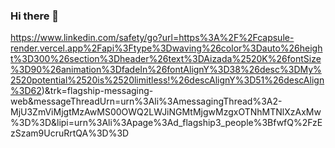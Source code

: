 ### Hi there 👋

<!--
**ihobe/ihobe** is a ✨ _special_ ✨ repository because its `README.md` (this file) appears on your GitHub profile.

Here are some ideas to get you started:

- 🔭 I’m currently working on ...
- 🌱 I’m currently learning ...
- 👯 I’m looking to collaborate on ...
- 🤔 I’m looking for help with ...
- 💬 Ask me about ...
- 📫 How to reach me: ...
- 😄 Pronouns: ...
- ⚡ Fun fact: ...
-->
https://www.linkedin.com/safety/go?url=https%3A%2F%2Fcapsule-render.vercel.app%2Fapi%3Ftype%3Dwaving%26color%3Dauto%26height%3D300%26section%3Dheader%26text%3DAizada%2520K%26fontSize%3D90%26animation%3DfadeIn%26fontAlignY%3D38%26desc%3DMy%2520potential%2520is%2520limitless!%26descAlignY%3D51%26descAlign%3D62)&trk=flagship-messaging-web&messageThreadUrn=urn%3Ali%3AmessagingThread%3A2-MjU3ZmViMjgtMzAwMS00OWQ2LWJiNGMtMjgwMzgxOTNhMTNlXzAxMw%3D%3D&lipi=urn%3Ali%3Apage%3Ad_flagship3_people%3BfwfQ%2FzEzSzam9UcruRrtQA%3D%3D
